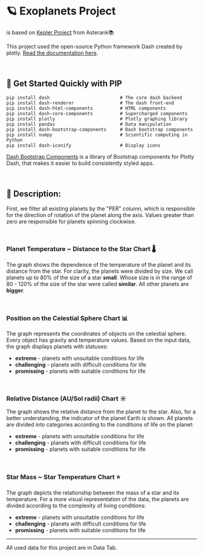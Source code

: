# 🪐 Exoplanets Project

is based on [Kepler Project](https://www.asterank.com/kepler) from Asterank📚 

This project used the open-source Python framework Dash created by plotly. [Read the documentation here](https://dash.plotly.com/introduction).

<br>

## 🚀 Get Started Quickly with PIP

	pip install dash                          # The core dash backend
	pip install dash-renderer                 # The dash front-end
	pip install dash-html-components          # HTML components
	pip install dash-core-components          # Supercharged components
	pip install plotly                        # Plotly graphing library
	pip install pandas                        # Data manipulation
	pip install dash-bootstrap-components     # Dash bootstrap components
	pip install numpy                         # Scientific computing in Python
	pip install dash-iconify                  # Display icons

[Dash Bootstrap Components](https://dash-bootstrap-components.opensource.faculty.ai/) is a library of Bootstrap components for Plotly Dash, that makes it easier to build consistently styled apps. 

<br>

## 📃 Description:

First, we filter all existing planets by the "PER" column, which is responsible for the direction of rotation of the planet along the axis. Values greater than zero are responsible for planets spinning clockwise.

<br>

### Planet Temperature ~ Distance to the Star Chart 🌡

The graph shows the dependence of the temperature of the planet and its distance from the star. For clarity, the planets were divided by size. We call planets up to 80% of the size of a star **small**. Whose size is in the range of 80 - 120% of the size of the star were called **similar**. All other planets are **bigger**.

<br>

### Position on the Celestial Sphere Chart 📊

The graph represents the coordinates of objects on the celestial sphere. Every object has gravity and temperature values. Based on the input data, the graph displays planets with statuses:
- **extreme** - planets with unsuitable conditions for life
- **challenging** - planets with difficult conditions for life
- **promissing** - planets with suitable conditions for life

<br>

### Relative Distance (AU/Sol radii) Chart ☀️

The graph shows the relative distance from the planet to the star. Also, for a better understanding, the indicator of the planet Earth is shown. All planets are divided into categories according to the conditions of life on the planet:
- **extreme** - planets with unsuitable conditions for life
- **challenging** - planets with difficult conditions for life
- **promissing** - planets with suitable conditions for life

<br>

### Star Mass ~ Star Temperature Chart ⭐️

The graph depicts the relationship between the mass of a star and its temperature. For a more visual representation of the data, the planets are divided according to the complexity of living conditions:
- **extreme** - planets with unsuitable conditions for life
- **challenging** - planets with difficult conditions for life
- **promissing** - planets with suitable conditions for life

<hr>

All used data for this project are in Data Tab.
